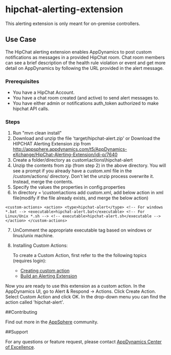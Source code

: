 hipchat-alerting-extension
==========================

This alerting extension is only meant for on-premise controllers.

## Use Case

The HipChat alerting extension enables AppDynamics to post custom notifications as messages in a provided HipChat room. Chat room members can see a brief description of the health rule violation or event and get more detail on AppDynamics by following the URL provided in the alert message.

### Prerequisites

- You have a HipChat Account.
- You have a chat room created (and active) to send alert messages to.
- You have either admin or notifications auth_token authorized to make hipchat API calls.

### Steps

1. Run "mvn clean install"
2. Download and unzip the file 'target/hipchat-alert.zip'
or Download the HIPCHAT Alerting Extension zip from  http://appsphere.appdynamics.com/t5/AppDynamics-eXchange/HipChat-Alerting-Extension/idi-p/7640
3. Create a folder/directory as <controller-install-path>custom\actions\hipchat-alert
4. Unzip the contents from zip (from step 2) in the above directory. You will see a prompt if you already have a custom.xml file in the /custom/actions/ directory. Don't let the unzip process overwrite it. Instead, merge the contents.
5. Specify the values the properties in config.properties
6. In directory = <controller-install-dir>\custom\actions add custom.xml, add below action in xml file(modify if the file already exists, and merge the below action)

 ``<custom-actions>
 	<action>
		<type>hipchat-alert</type>
       <!-- For windows *.bat -->
 		<executable>hipchat-alert.bat</executable>
 		<!-- For Linux/Unix *.sh -->
 		<!-- executable>hipchat-alert.sh</executable -->
 	</action>
 </custom-actions>``

7. UnComment the appropriate executable tag based on windows or linus/unix machine.

8. Installing Custom Actions:

      To create a Custom Action, first refer to the the following topics (requires login):
      * [Creating custom action](http://docs.appdynamics.com/display/PRO13S/Custom+Actions)
      * [Build an Alerting Extension](http://docs.appdynamics.com/display/PRO13S/Build+an+Alerting+Extension)

Now you are ready to use this extension as a custom action. In the AppDynamics UI, go to Alert & Respond -> Actions. Click Create Action. Select Custom Action and click OK. In the drop-down menu you can find the action called 'hipchat-alert'.

##Contributing

Find out more in the [AppSphere](http://appsphere.appdynamics.com/t5/AppDynamics-eXchange/HipChat-Alerting-Extension/idi-p/7640) community.

##Support

For any questions or feature request, please contact [AppDynamics Center of Excellence](mailto:ace-request@appdynamics.com).



